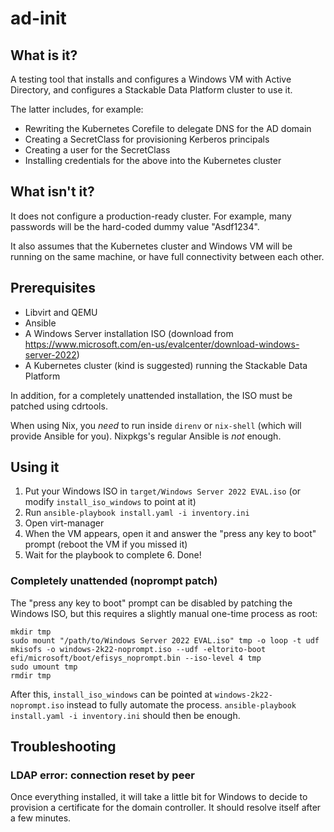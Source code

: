 # ad-init

## What is it?

A testing tool that installs and configures a Windows VM with Active Directory, and configures a Stackable Data Platform
cluster to use it.

The latter includes, for example:

- Rewriting the Kubernetes Corefile to delegate DNS for the AD domain
- Creating a SecretClass for provisioning Kerberos principals
- Creating a user for the SecretClass
- Installing credentials for the above into the Kubernetes cluster

## What isn't it?

It does not configure a production-ready cluster. For example, many passwords will be the hard-coded dummy value "Asdf1234".

It also assumes that the Kubernetes cluster and Windows VM will be running on the same machine, or have full connectivity between each other.

## Prerequisites

- Libvirt and QEMU
- Ansible
- A Windows Server installation ISO (download from https://www.microsoft.com/en-us/evalcenter/download-windows-server-2022)
- A Kubernetes cluster (kind is suggested) running the Stackable Data Platform

In addition, for a completely unattended installation, the ISO must be patched using cdrtools.

When using Nix, you *need* to run inside `direnv` or `nix-shell` (which will provide Ansible for you). Nixpkgs's regular Ansible is *not* enough.

## Using it

1. Put your Windows ISO in `target/Windows Server 2022 EVAL.iso` (or modify `install_iso_windows` to point at it)
2. Run `ansible-playbook install.yaml -i inventory.ini`
3. Open virt-manager
4. When the VM appears, open it and answer the "press any key to boot" prompt (reboot the VM if you missed it)
5. Wait for the playbook to complete
    6. Done!

### Completely unattended (noprompt patch)

The "press any key to boot" prompt can be disabled by patching the Windows ISO, but this requires a slightly manual one-time process as root:

```shell
mkdir tmp
sudo mount "/path/to/Windows Server 2022 EVAL.iso" tmp -o loop -t udf
mkisofs -o windows-2k22-noprompt.iso --udf -eltorito-boot efi/microsoft/boot/efisys_noprompt.bin --iso-level 4 tmp
sudo umount tmp
rmdir tmp
```

After this, `install_iso_windows` can be pointed at `windows-2k22-noprompt.iso` instead to fully automate the process. `ansible-playbook install.yaml -i inventory.ini` should then be enough.

## Troubleshooting

### LDAP error: connection reset by peer

Once everything installed, it will take a little bit for Windows to decide to provision a certificate for the domain controller. It should resolve itself after a few minutes.
